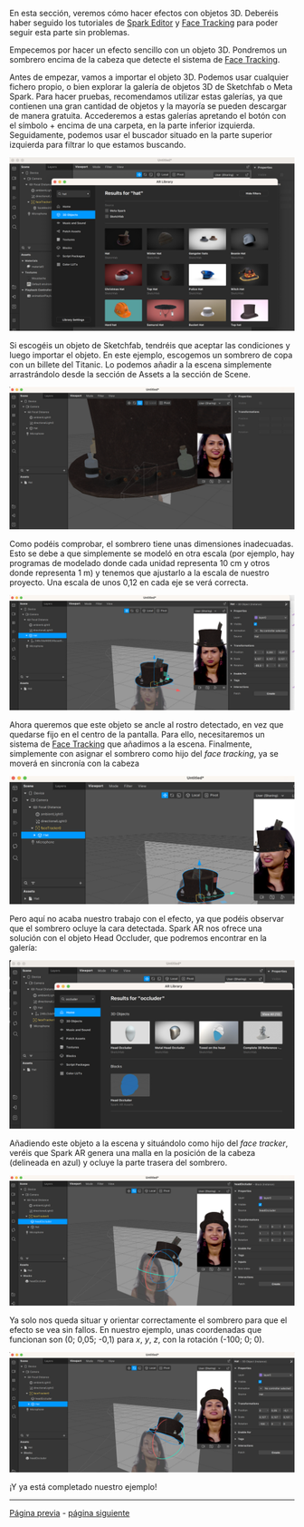 En esta sección, veremos cómo hacer efectos con objetos 3D. Deberéis haber seguido los tutoriales de [Spark Editor](Spark-AR/Studio) y [Face Tracking](Spark-AR/Face-Tracking) para poder seguir esta parte sin problemas.

Empecemos por hacer un efecto sencillo con un objeto 3D. Pondremos un sombrero encima de la cabeza que detecte el sistema de [Face Tracking](Spark-AR/Face-Tracking). 

Antes de empezar, vamos a importar el objeto 3D. Podemos usar cualquier fichero propio, o bien explorar la galería de objetos 3D de Sketchfab o Meta Spark. Para hacer pruebas, recomendamos utilizar estas galerías, ya que contienen una gran cantidad de objetos y la mayoría se pueden descargar de manera gratuita. Accederemos a estas galerías apretando el botón con el símbolo + encima de una carpeta, en la parte inferior izquierda. Seguidamente, podemos usar el buscador situado en la parte superior izquierda para filtrar lo que estamos buscando.

![image](uploads/89fa1b94c8e14956a7dc6070a5209352/image.png) 

Si escogéis un objeto de Sketchfab, tendréis que aceptar las condiciones y luego importar el objeto. En este ejemplo, escogemos un sombrero de copa con un billete del Titanic. Lo podemos añadir a la escena simplemente arrastrándolo desde la sección de Assets a la sección de Scene.

![image](uploads/2b69f327e0dbd2fc3cdcecd7d1ebb818/image.png)

Como podéis comprobar, el sombrero tiene unas dimensiones inadecuadas. Esto se debe a que simplemente se modeló en otra escala (por ejemplo, hay programas de modelado donde cada unidad representa 10 cm y otros donde representa 1 m) y tenemos que ajustarlo a la escala de nuestro proyecto. Una escala de unos 0,12 en cada eje se verá correcta.

![image.png](uploads/d22bc985d84c3e08100829c7d83a8877/image.png)

Ahora queremos que este objeto se ancle al rostro detectado, en vez que quedarse fijo en el centro de la pantalla. Para ello, necesitaremos un sistema de [Face Tracking](Spark-AR/Face-Tracking) que añadimos a la escena. Finalmente, simplemente con asignar el sombrero como hijo del _face tracking_, ya se moverá en sincronía con la cabeza 

![image](uploads/b418f24a81012e436aebb8e936f5b08e/image.png)

Pero aquí no acaba nuestro trabajo con el efecto, ya que podéis observar que el sombrero ocluye la cara detectada. Spark AR nos ofrece una solución con el objeto Head Occluder, que podremos encontrar en la galería:

![image](uploads/e268247e10219a24be609a2a93f9573f/image.png) 

Añadiendo este objeto a la escena y situándolo como hijo del _face tracker_, veréis que Spark AR genera una malla en la posición de la cabeza (delineada en azul) y ocluye la parte trasera del sombrero. 

![image](uploads/4e110b6ab7905aa1116ee219e019d46f/image.png)

Ya solo nos queda situar y orientar correctamente el sombrero para que el efecto se vea sin fallos. En nuestro ejemplo, unas coordenadas que funcionan son (0; 0,05; -0,1) para _x_, _y_, _z_, con la rotación (-100; 0; 0).

![image.png](uploads/8b305464f6ede044d083cb9f18a2abed/image.png)

¡Y ya está completado nuestro ejemplo!

---
[Página previa](Plane-Tracker.md) - [página siguiente](Animaciones.md)
